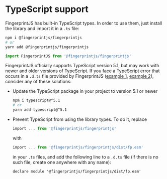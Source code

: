# TypeScript support

FingerprintJS has built-in TypeScript types.
In order to use them, just install the library and import it in a `.ts` file:

```bash
npm i @fingerprintjs/fingerprintjs
# or
yarn add @fingerprintjs/fingerprintjs
```

```ts
import FingerprintJS from '@fingerprintjs/fingerprintjs'
```

FingerprintJS officially supports TypeScript version 5.1,
but may work with newer and older versions of TypeScript.
If you face a TypeScript error that occurs in a `.d.ts` file provided by FingerprintJS
([example 1](https://github.com/fingerprintjs/fingerprintjs/issues/651), [example 2](https://github.com/fingerprintjs/fingerprintjs/issues/653)),
consider any of these solutions:

-   Update the TypeScript package in your project to version 5.1 or newer
    ```bash
    npm i typescript@^5.1
    # or
    yarn add typescript@^5.1
    ```
-   Prevent TypeScript from using the library types. To do it, replace
    ```ts
    import ... from '@fingerprintjs/fingerprintjs'
    ```
    with
    ```ts
    import ... from '@fingerprintjs/fingerprintjs/dist/fp.esm'
    ```
    in your `.ts` files, and add the following line to a `.d.ts` file (if there is no such file, create one anywhere with any name):
    ```
    declare module '@fingerprintjs/fingerprintjs/dist/fp.esm'
    ```

